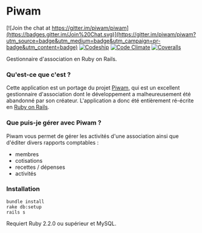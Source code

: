 # Piwam

[![Join the chat at https://gitter.im/piwam/piwam](https://badges.gitter.im/Join%20Chat.svg)](https://gitter.im/piwam/piwam?utm_source=badge&utm_medium=badge&utm_campaign=pr-badge&utm_content=badge)
[![Codeship](https://img.shields.io/codeship/6fd598f0-9c0f-0132-825a-42ce92b0d790/master.svg)](https://codeship.com/projects/64274)
[![Code Climate](https://img.shields.io/codeclimate/github/piwam/piwam.svg)](https://codeclimate.com/github/piwam/piwam)
[![Coveralls](https://img.shields.io/coveralls/piwam/piwam/master.svg)](https://coveralls.io/r/piwam/piwam)

Gestionnaire d'association en Ruby on Rails.


### Qu'est-ce que c'est ?

Cette application est un portage du projet [Piwam](https://code.google.com/p/piwam), qui est un
excellent gestionnaire d'association dont le développement a malheureusement été abandonné par
son créateur. L'application a donc été entièrement ré-écrite en [Ruby on Rails](http://rubyonrails.org).


### Que puis-je gérer avec Piwam ?

Piwam vous permet de gérer les activités d'une association ainsi que d'éditer divers rapports comptables :

- membres
- cotisations
- recettes / dépenses
- activités


### Installation

```
bundle install
rake db:setup
rails s
```

Requiert Ruby 2.2.0 ou supérieur et MySQL.
